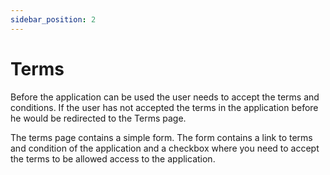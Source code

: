 ```yaml
---
sidebar_position: 2
---
```

# Terms

Before the application can be used the user needs to accept the terms and conditions.
If the user has not accepted the terms in the application before he would be redirected to the Terms page.

The terms page contains a simple form. The form contains a link to terms and condition of the application and a checkbox where you need to accept the terms to be allowed access to the application.
